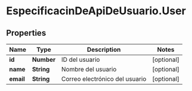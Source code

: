# EspecificacinDeApiDeUsuario.User

## Properties

Name | Type | Description | Notes
------------ | ------------- | ------------- | -------------
**id** | **Number** | ID del usuario | [optional] 
**name** | **String** | Nombre del usuario | [optional] 
**email** | **String** | Correo electrónico del usuario | [optional] 


